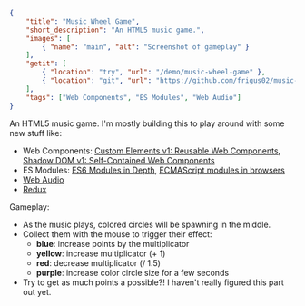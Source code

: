 ```json
{
    "title": "Music Wheel Game",
    "short_description": "An HTML5 music game.",
    "images": [
        { "name": "main", "alt": "Screenshot of gameplay" }
    ],
    "getit": [
        { "location": "try", "url": "/demo/music-wheel-game" },
        { "location": "git", "url": "https://github.com/frigus02/music-wheel-game" }
    ],
    "tags": ["Web Components", "ES Modules", "Web Audio"]
}
```

An HTML5 music game. I'm mostly building this to play around with some new stuff like:

*   Web Components: [Custom Elements v1: Reusable Web Components](https://developers.google.com/web/fundamentals/getting-started/primers/customelements), [Shadow DOM v1: Self-Contained Web Components](https://developers.google.com/web/fundamentals/getting-started/primers/shadowdom)
*   ES Modules: [ES6 Modules in Depth](https://ponyfoo.com/articles/es6-modules-in-depth), [ECMAScript modules in browsers](https://jakearchibald.com/2017/es-modules-in-browsers/)
*   [Web Audio](https://developer.mozilla.org/en-US/docs/Web/API/Web_Audio_API)
*   [Redux](http://redux.js.org/)

Gameplay:

*   As the music plays, colored circles will be spawning in the middle.
*   Collect them with the mouse to trigger their effect:
    * **blue**: increase points by the multiplicator
    * **yellow**: increase multiplicator (+ 1)
    * **red**: decrease multiplicator (/ 1.5)
    * **purple**: increase color circle size for a few seconds
*   Try to get as much points a possible?! I haven't really figured this part out yet.
